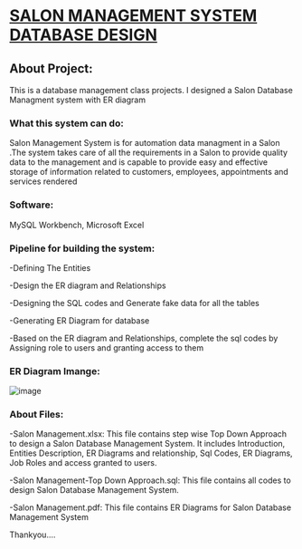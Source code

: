 # <U>SALON MANAGEMENT SYSTEM DATABASE DESIGN</U>
 
 
## About Project:
 
This is a database management class projects. I designed a Salon Database Managment system with ER diagram
 
 
### What this system can do:
 
Salon  Management System  is for automation data managment in a Salon .The system takes care of all the requirements in a Salon to provide quality data to the management and is capable to provide easy and effective storage of information related to customers, employees, appointments and services rendered
 
 
### Software:
 
MySQL Workbench, Microsoft Excel
 
 
### Pipeline for building the system:
 
-Defining The Entities
 
-Design the ER diagram and Relationships
 
-Designing the SQL codes and Generate fake data for all the tables
 
-Generating ER Diagram for database
 
-Based on the ER diagram and Relationships, complete the sql codes by Assigning role to users and granting access to them
 
### ER Diagram Imange:
![image](https://user-images.githubusercontent.com/93240943/157743000-8113b049-ae50-45c0-832e-7b8967d7f084.png)
 
 
### About Files:
 
-Salon Management.xlsx: This file contains step wise Top Down Approach to design a Salon Database Management System. It includes Introduction, Entities Description, ER Diagrams and relationship, Sql Codes, ER Diagrams, Job Roles and access granted to users.
 
-Salon Management-Top Down Approach.sql: This file contains all codes to design Salon Database Management System.
 
-Salon Management.pdf: This file contains ER Diagrams for Salon Database Management System
 
Thankyou....
